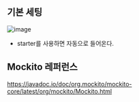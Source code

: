 ## 기본 세팅

![image](https://user-images.githubusercontent.com/108928206/204115396-331abaf4-d9eb-4095-bbe2-fa41f080aa64.png)

- starter를 사용하면 자동으로 들어온다.

## Mockito 레퍼런스

https://javadoc.io/doc/org.mockito/mockito-core/latest/org/mockito/Mockito.html

